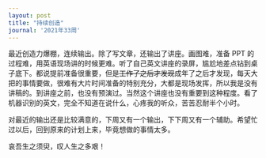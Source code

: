 ```yaml
---
layout: post
title: "持续创造"
journal: '2021年33周'
---
```


最近创造力爆棚，连续输出。除了写文章，还输出了讲座。画图难，准备 PPT 的过程难，用英语现场讲的时候更难。听了自己英文讲座的录屏，尴尬地差点钻到桌子底下。都说提前准备很重要，但是~~工作了之后才发现~~成年了之后才发现，每天大把的事情要做，很难有大片时间准备的特别充分，大都是现场发挥，所以我是没有讲稿的。到讲座之前，也没有预演过。当然这个讲座也没有重要到这种程度。看了机器识别的英文，完全不知道在说什么，心疼我的听众，苦苦忍耐半个小时。

对最近的输出还是比较满意的，下周又有一个输出，下下周又有一个辅助。希望忙过以后，回到原来的计划上来，毕竟想做的事情太多。

哀吾生之须臾，叹人生之多艰！
